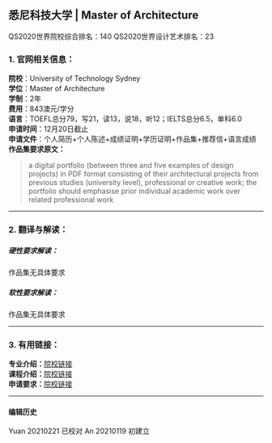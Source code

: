 ## 悉尼科技大学 | Master of Architecture

QS2020世界院校综合排名：140
QS2020世界设计艺术排名：23


### 1. 官网相关信息：

**院校**：University of Technology Sydney  
**学位**：Master of Architecture  
**学制**：2年  
**费用**：843澳元/学分  
**语言**：TOEFL总分79，写21，读13，说18，听12；IELTS总分6.5，单科6.0  
**申请时间**：12月20日截止     
**申请文件**：个人简历+个人陈述+成绩证明+学历证明+作品集+推荐信+语言成绩    
**作品集要求原文：**   
> a digital portfolio (between three and five examples of design projects) in PDF format consisting of their architectural projects from previous studies (university level), professional or creative work; the portfolio should emphasise prior individual academic work over related professional work





---


### 2. 翻译与解读：

##### 硬性要求解读：
作品集无具体要求  


##### 软性要求解读：
作品集无具体要求


---


### 3. 有用链接：

**专业介绍：**[院校链接](https://www.uts.edu.au/future-students/find-a-course/master-architecture#course-overview)  
**课程介绍：**[院校链接](https://www.uts.edu.au/future-students/find-a-course/master-architecture#course-overview)  
**申请要求：**[院校链接](https://www.uts.edu.au/future-students/find-a-course/master-architecture#course-overview)




---


#### 编辑历史
Yuan 20210221 已校对
An 20210119 初建立
